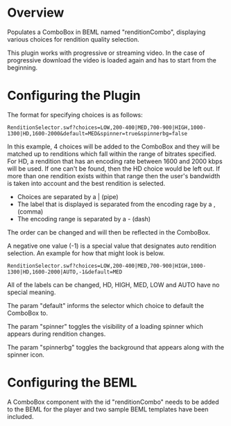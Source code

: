Overview
========

Populates a ComboBox in BEML named "renditionCombo", displaying various
choices for rendition quality selection.

This plugin works with progressive or streaming video. In the case of
progressive download the video is loaded again and has to start
from the beginning.

Configuring the Plugin
======================

The format for specifying choices is as follows:

    RenditionSelector.swf?choices=LOW,200-400|MED,700-900|HIGH,1000-1300|HD,1600-2000&default=MED&spinner=true&spinnerbg=false

In this example, 4 choices will be added to the ComboBox
and they will be matched up to renditions which fall within
the range of bitrates specified. For HD, a rendition
that has an encoding rate between 1600 and 2000 kbps
will be used. If one can't be found, then the HD choice would
be left out. If more than one rendition exists within that
range then the user's bandwidth is taken into account and
the best rendition is selected.

- Choices are separated by a | (pipe)
- The label that is displayed is separated from the encoding rage by a , (comma)
- The encoding range is separated by a - (dash)

The order can be changed and will then be reflected in the ComboBox.

A negative one value (-1) is a special value that designates auto rendition
selection. An example for how that might look is below.

    RenditionSelector.swf?choices=LOW,200-400|MED,700-900|HIGH,1000-1300|HD,1600-2000|AUTO,-1&default=MED

All of the labels can be changed, HD, HIGH, MED, LOW and AUTO have no special meaning.

The param "default" informs the selector which choice to default the ComboBox to.

The param "spinner" toggles the visibility of a loading spinner which appears during rendition changes.

The param "spinnerbg" toggles the background that appears along with the spinner icon.

Configuring the BEML
====================

A ComboBox component with the id "renditionCombo" needs to be added to 
the BEML for the player and two sample BEML templates have been included.